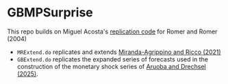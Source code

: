 # GBMPSurprise 

This repo builds on Miguel Acosta's [replication code](https://github.com/miguel-acosta/RomerRomer2004) for Romer and Romer (2004)
* `MRExtend.do` replicates and extends [Miranda-Agrippino and Ricco (2021)](https://www.dropbox.com/scl/fi/nkanvyky8fiubsazp1sib/MAIN_TransmissionMP.pdf?rlkey=toteh0er285wn2ydqlgb395g9&e=1&dl=0)
* `GBExtend.do` replicates the expanded series of forecasts used in the construction of the monetary shock series of [Aruoba and Drechsel (2025)](https://econweb.umd.edu/~drechsel/papers/Aruoba_Drechsel.pdf). 

